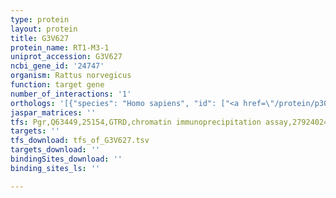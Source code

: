 ```yaml
---
type: protein
layout: protein
title: G3V627
protein_name: RT1-M3-1
uniprot_accession: G3V627
ncbi_gene_id: '24747'
organism: Rattus norvegicus
function: target gene
number_of_interactions: '1'
orthologs: '[{"species": "Homo sapiens", "id": ["<a href=\"/protein/p30511\">P30511</a>", "<a href=\"/protein/p17693\">P17693</a>", "<a href=\"/protein/p13747\">P13747</a>", "<a href=\"/protein/p10321\">P10321</a>", "<a href=\"/protein/p01889\">P01889</a>"]}, {"species": "Mus musculus", "id": ["<a href=\"/protein/q31093\">Q31093</a>"]}]'
jaspar_matrices: ''
tfs: Pgr,Q63449,25154,GTRD,chromatin immunoprecipitation assay,27924024%5Buid%5D,No
targets: ''
tfs_download: tfs_of_G3V627.tsv
targets_download: ''
bindingSites_download: ''
binding_sites_ls: ''

---
```

